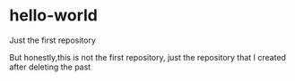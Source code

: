 # hello-world
Just the first repository

But honestly,this is not the first repository, just the repository that I created after deleting the past
